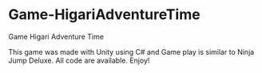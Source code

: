 # Game-HigariAdventureTime
Game Higari Adventure Time

This game was made with Unity using C# and Game play is similar to Ninja Jump Deluxe.
All code are available. Enjoy!
